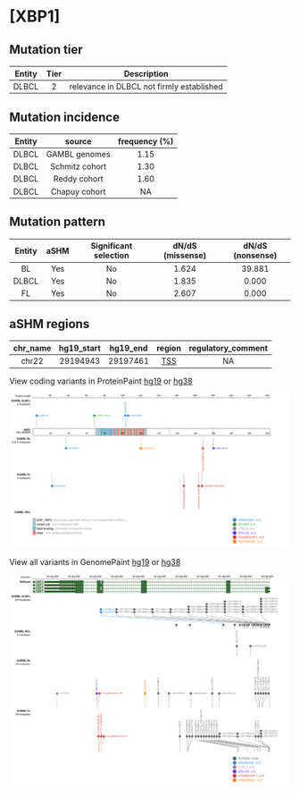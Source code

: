 # [XBP1]

## Mutation tier

|Entity|Tier|Description                              |
|:------:|:----:|-----------------------------------------|
|DLBCL |2   |relevance in DLBCL not firmly established|
## Mutation incidence

|Entity|source        |frequency (%)|
|:------:|:--------------:|:-------------:|
|DLBCL |GAMBL genomes |1.15         |
|DLBCL |Schmitz cohort|1.30         |
|DLBCL |Reddy cohort  |1.60         |
|DLBCL |Chapuy cohort |  NA         |

## Mutation pattern

|Entity|aSHM|Significant selection|dN/dS (missense)|dN/dS (nonsense)|
|:------:|:----:|:---------------------:|:----------------:|:----------------:|
|BL    |Yes |No                   |1.624           |39.881          |
|DLBCL |Yes |No                   |1.835           | 0.000          |
|FL    |Yes |No                   |2.607           | 0.000          |

## aSHM regions

|chr_name|hg19_start|hg19_end|region                                                                                    |regulatory_comment|
|:--------:|:----------:|:--------:|:------------------------------------------------------------------------------------------:|:------------------:|
|chr22   |29194943  |29197461|[TSS](https://genome.ucsc.edu/s/rdmorin/GAMBL%20hg19?position=chr22%3A29194943%2D29197461)|NA                |



View coding variants in ProteinPaint [hg19](https://www.bcgsc.ca/downloads/morinlab/GAMBL/test/genes/XBP1_protein.html)  or [hg38](https://www.bcgsc.ca/downloads/morinlab/GAMBL/test/genes/XBP1_protein_hg38.html)

![image](images/proteinpaint/XBP1_NM_005080.svg)

View all variants in GenomePaint [hg19](https://www.bcgsc.ca/downloads/morinlab/GAMBL/test/genes/XBP1.html)  or [hg38](https://www.bcgsc.ca/downloads/morinlab/GAMBL/test/genes/XBP1_hg38.html)

![image](images/proteinpaint/XBP1.svg)
